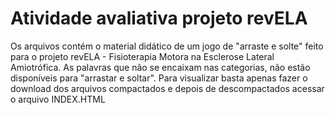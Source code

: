 # Atividade avaliativa projeto revELA

Os arquivos contém o material didático de um jogo de "arraste e solte" feito para o projeto revELA - Fisioterapia Motora na Esclerose Lateral Amiotrófica. As palavras que não se encaixam nas categorias, não estão disponíveis para "arrastar e soltar".
Para visualizar basta apenas fazer o download dos arquivos compactados e depois de descompactados acessar o arquivo INDEX.HTML
